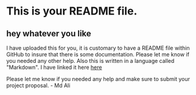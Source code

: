 # This is your README file.
## hey whatever you like
I have uploaded this for you, it is customary to have a README file within GitHub to insure that there is some documentation. Please let me know if you needed any other help. Also this is written in a language called "Markdown". I have linked it here [here](https://docs.github.com/en/get-started/writing-on-github/getting-started-with-writing-and-formatting-on-github/basic-writing-and-formatting-syntax)

Please let me know if you needed any help and make sure to submit your project proposal. - Md Ali

